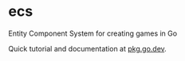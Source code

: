 # ecs
Entity Component System for creating games in Go

Quick tutorial and documentation at [pkg.go.dev](https://pkg.go.dev/github.com/oyberntzen/ecs).